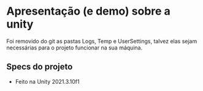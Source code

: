 # Apresentação (e demo) sobre a unity
Foi removido do git as pastas Logs, Temp e UserSettings, talvez elas sejam necessárias para o projeto funcionar na sua máquina.
## Specs do projeto
- Feito na Unity 2021.3.10f1